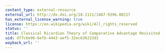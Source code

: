 ```yaml
---
content_type: external-resource
external_url: http://dx.doi.org/10.1111/1467-9396.00217
has_external_license_warning: true
license: https://en.wikipedia.org/wiki/All_rights_reserved
status: ''
title: Classical Ricardian Theory of Comparative Advantage Revisited
uid: df7c6e96-6efb-4443-aef5-32ec636223d3
wayback_url: ''
---
```

